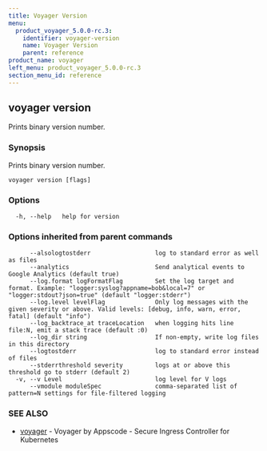 ```yaml
---
title: Voyager Version
menu:
  product_voyager_5.0.0-rc.3:
    identifier: voyager-version
    name: Voyager Version
    parent: reference
product_name: voyager
left_menu: product_voyager_5.0.0-rc.3
section_menu_id: reference
---
```

## voyager version

Prints binary version number.

### Synopsis


Prints binary version number.

```
voyager version [flags]
```

### Options

```
  -h, --help   help for version
```

### Options inherited from parent commands

```
      --alsologtostderr                  log to standard error as well as files
      --analytics                        Send analytical events to Google Analytics (default true)
      --log.format logFormatFlag         Set the log target and format. Example: "logger:syslog?appname=bob&local=7" or "logger:stdout?json=true" (default "logger:stderr")
      --log.level levelFlag              Only log messages with the given severity or above. Valid levels: [debug, info, warn, error, fatal] (default "info")
      --log_backtrace_at traceLocation   when logging hits line file:N, emit a stack trace (default :0)
      --log_dir string                   If non-empty, write log files in this directory
      --logtostderr                      log to standard error instead of files
      --stderrthreshold severity         logs at or above this threshold go to stderr (default 2)
  -v, --v Level                          log level for V logs
      --vmodule moduleSpec               comma-separated list of pattern=N settings for file-filtered logging
```

### SEE ALSO
* [voyager](/docs/reference/voyager.md)	 - Voyager by Appscode - Secure Ingress Controller for Kubernetes

